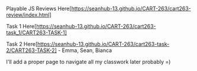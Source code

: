 Playable JS Reviews Here[https://seanhub-13.github.io/CART-263/cart263-review/index.html]

Task 1 Here[https://seanhub-13.github.io/CART-263/cart263-task_1/CART263-TASK-1]

Task 2 Here[https://seanhub-13.github.io/CART-263/cart263-task-2/CART263-TASK-2] - Emma, Sean, Bianca

I'll add a proper page to navigate all my classwork later probably =)
